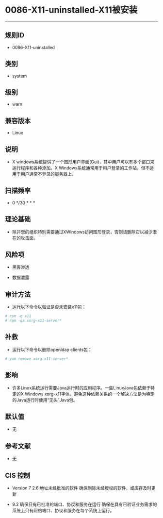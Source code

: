 # 0086-X11-uninstalled-X11被安装
---

## 规则ID

- 0086-X11-uninstalled


## 类别

- system


## 级别

- warn


## 兼容版本


- Linux




## 说明


- X windows系统提供了一个图形用户界面(Gui)，其中用户可以有多个窗口来运行程序和各种添加。X Windows系统通常用于用户登录的工作站，但不适用于用户通常不登录的服务器上。



## 扫描频率
- 0 */30 * * *

## 理论基础


- 除非您的组织特别需要通过XWindows访问图形登录，否则请删除它以减少潜在的攻击面。






## 风险项


- 黑客渗透



- 数据泄露



## 审计方法
- 运行以下命令以验证是否未安装x11包：
```bash
# rpm -q x11
# rpm -qa xorg-x11-server*
```



## 补救
- 运行以下命令以删除openldap clients包：
```bash
# yum remove xorg-x11-server*
```



## 影响


- 许多Linux系统运行需要Java运行时的应用程序。一些LinuxJava包依赖于特定的X Windows xorg-x11字体。避免这种依赖关系的一个解决方法是为特定的Java运行时使用“无头”Java包。




## 默认值


- 无




## 参考文献


- 无



## CIS 控制


- Version 7
    2.6 地址未经批准的软件
    确保删除未经授权的软件，或库存及时更新



- 9.2 确保只有已批准的端口、协议和服务在运行
    确保在具有已验证业务需求的系统上只有网络端口、协议和服务在每个系统上运行。


